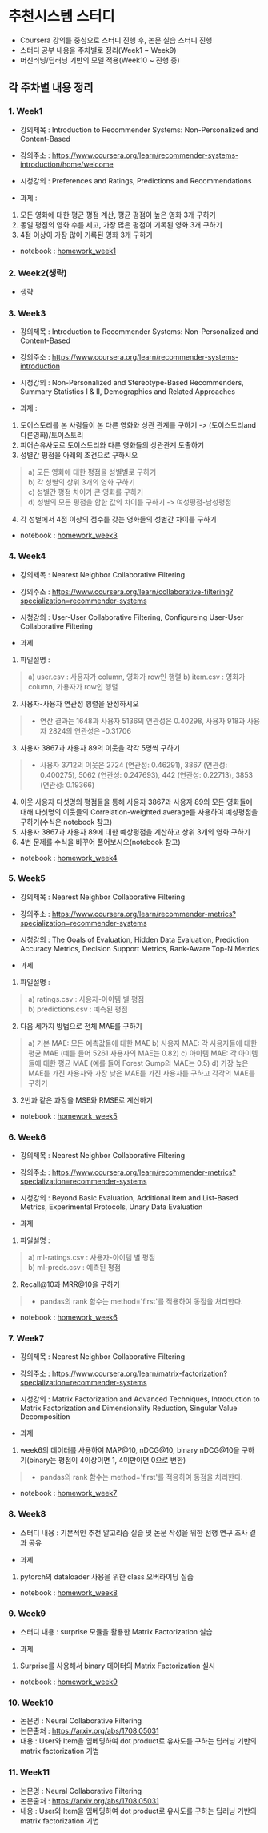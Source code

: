 # 추천시스템 스터디  
- Coursera 강의를 중심으로 스터디 진행 후, 논문 실습 스터디 진행  
- 스터디 공부 내용을 주차별로 정리(Week1 ~ Week9)
- 머신러닝/딥러닝 기반의 모델 적용(Week10 ~ 진행 중)  

## 각 주차별 내용 정리
### 1. Week1
- 강의제목 : Introduction to Recommender Systems: Non-Personalized and Content-Based
- 강의주소 : https://www.coursera.org/learn/recommender-systems-introduction/home/welcome 
- 시청강의 : Preferences and Ratings, Predictions and Recommendations

- 과제 :
1. 모든 영화에 대한 평균 평점 계산, 평균 평점이 높은 영화 3개 구하기
2. 동일 평점의 영화 수를 세고, 가장 많은 평점이 기록된 영화 3개 구하기
3. 4점 이상이 가장 많이 기록된 영화 3개 구하기
* notebook : [homework_week1](https://github.com/gimys/recommeder_system/blob/master/week1/hw1_note.ipynb)  

### 2. Week2(생략)  
- 생략  

### 3. Week3
- 강의제목 : Introduction to Recommender Systems: Non-Personalized and Content-Based
- 강의주소 : https://www.coursera.org/learn/recommender-systems-introduction
- 시청강의 : Non-Personalized and Stereotype-Based Recommenders, Summary Statistics I & II, Demographics and Related Approaches

- 과제 :
1. 토이스토리를 본 사람들이 본 다른 영화와 상관 관계를 구하기 -> (토이스토리and다른영화)/토이스토리
2. 피어슨유사도로 토이스토리와 다른 영화들의 상관관계 도출하기
3. 성별간 평점을 아래의 조건으로 구하시오
> a) 모든 영화에 대한 평점을 성별별로 구하기  
> b) 각 성별의 상위 3개의 영화 구하기  
> c) 성별간 평점 차이가 큰 영화를 구하기  
> d) 성별의 모든 평점을 합한 값의 차이를 구하기 -> 여성평점-남성평점  
4. 각 성별에서 4점 이상의 점수를 갖는 영화들의 성별간 차이를 구하기
* notebook : [homework_week3](https://github.com/gimys/recommeder_system/blob/master/week3/week3_homework.ipynb)  
  
### 4. Week4
- 강의제목 : Nearest Neighbor Collaborative Filtering
- 강의주소 : https://www.coursera.org/learn/collaborative-filtering?specialization=recommender-systems
- 시청강의 : User-User Collaborative Filtering, Configureing User-User Collaborative Filtering

- 과제
1. 파일설명 :
> a) user.csv : 사용자가 column, 영화가 row인 행렬
> b) item.csv : 영화가 column, 가용자가 row인 행렬
2. 사용자-사용자 연관성 행렬을 완성하시오
> - 연산 결과는 1648과 사용자 5136의 연관성은 0.40298, 사용자 918과 사용자 2824의 연관성은 -0.31706
3. 사용자 3867과 사용자 89의 이웃을 각각 5명씩 구하기
> - 사용자 3712의 이웃은 2724 (연관성: 0.46291), 3867 (연관성: 0.400275), 5062 (연관성: 0.247693), 442 (연관성: 0.22713), 3853 (연관성: 0.19366)
4. 이웃 사용자 다섯명의 평점들을 통해 사용자 3867과 사용자 89의 모든 영화들에 대해 다섯명의 이웃들의 Correlation-weighted average를 사용하여 예상평점을 구하기(수식은 notebook 참고)  
5. 사용자 3867과 사용자 89에 대한 예상평점을 계산하고 상위 3개의 영화 구하기  
6. 4번 문제를 수식을 바꾸어 풀어보시오(notebook 참고)
* notebook : [homework_week4](https://github.com/gimys/recommeder_system/blob/master/week4/week4_homework.ipynb)  

### 5. Week5
- 강의제목 : Nearest Neighbor Collaborative Filtering
- 강의주소 : https://www.coursera.org/learn/recommender-metrics?specialization=recommender-systems
- 시청강의 : The Goals of Evaluation, Hidden Data Evaluation, Prediction Accuracy Metrics, Decision Support Metrics, Rank-Aware Top-N Metrics

- 과제
1. 파일설명 :
> a) ratings.csv : 사용자-아이템 별 평점  
> b) predictions.csv : 예측된 평점  
2. 다음 세가지 방법으로 전체 MAE를 구하기
> a) 기본 MAE: 모든 예측값들에 대한 MAE
> b) 사용자 MAE: 각 사용자들에 대한 평균 MAE (예를 들어 5261 사용자의 MAE는 0.82)
> c) 아이템 MAE: 각 아이템들에 대한 평균 MAE (예를 들어 Forest Gump의 MAE는 0.5)
> d) 가장 높은 MAE를 가진 사용자와 가장 낮은 MAE를 가진 사용자를 구하고 각각의 MAE를 구하기
3. 2번과 같은 과정을 MSE와 RMSE로 계산하기
* notebook : [homework_week5](https://github.com/gimys/recommeder_system/blob/master/week5/homwork_week5.ipynb)  

### 6. Week6
- 강의제목 : Nearest Neighbor Collaborative Filtering
- 강의주소 : https://www.coursera.org/learn/recommender-metrics?specialization=recommender-systems
- 시청강의 : Beyond Basic Evaluation, Additional Item and List-Based Metrics, Experimental Protocols, Unary Data Evaluation

- 과제
1. 파일설명 :
> a) ml-ratings.csv : 사용자-아이템 별 평점  
> b) ml-preds.csv : 예측된 평점  
2. Recall@10과 MRR@10을 구하기
> - pandas의 rank 함수는 method='first'를 적용하여 동점을 처리한다.
* notebook : [homework_week6](https://github.com/gimys/recommeder_system/blob/master/week6/homework_week6.ipynb)  

### 7. Week7
- 강의제목 : Nearest Neighbor Collaborative Filtering
- 강의주소 : https://www.coursera.org/learn/matrix-factorization?specialization=recommender-systems
- 시청강의 : Matrix Factorization and Advanced Techniques, Introduction to Matrix Factorization and Dimensionality Reduction, Singular Value Decomposition

- 과제
1. week6의 데이터를 사용하여 MAP@10, nDCG@10, binary nDCG@10을 구하기(binary는 평점이 4이상이면 1, 4미만이면 0으로 변환)
> - pandas의 rank 함수는 method='first'를 적용하여 동점을 처리한다.
* notebook : [homework_week7](https://github.com/gimys/recommeder_system/blob/master/week7/homework_week7.ipynb)  

### 8. Week8
- 스터디 내용 : 기본적인 추천 알고리즘 실습 및 논문 작성을 위한 선행 연구 조사 결과 공유

- 과제  
1. pytorch의 dataloader 사용을 위한 class 오버라이딩 실습  
* notebook : [homework_week8](https://github.com/gimys/recommeder_system/blob/master/week8/homework_week8.ipynb)  

### 9. Week9
- 스터디 내용 : surprise 모듈을 활용한 Matrix Factorization 실습  

- 과제  
1. Surprise를 사용해서 binary 데이터의 Matrix Factorization 실시  
* notebook : [homework_week9](https://github.com/gimys/recommeder_system/blob/master/week9/suprise_practice.ipynb)  

### 10. Week10
- 논문명 :  Neural Collaborative Filtering  
- 논문출처 : https://arxiv.org/abs/1708.05031  
- 내용 : User와 Item을 임베딩하여 dot product로 유사도를 구하는 딥러닝 기반의 matrix factorization 기법  


### 11. Week11
- 논문명 :  Neural Collaborative Filtering  
- 논문출처 : https://arxiv.org/abs/1708.05031  
- 내용 : User와 Item을 임베딩하여 dot product로 유사도를 구하는 딥러닝 기반의 matrix factorization 기법  
